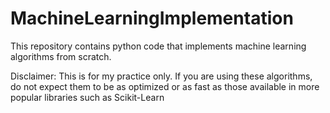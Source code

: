 # MachineLearningImplementation
This repository contains python code that implements machine learning algorithms from scratch.

Disclaimer: This is for my practice only. If you are using these algorithms, do not expect them to be as optimized or as fast as those available in more popular libraries such as Scikit-Learn
